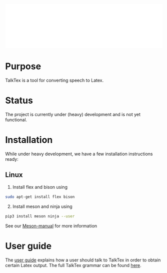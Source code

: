 <p align="center"><img src="images/logo-white.png" width="700" /></p>

# Purpose

TalkTex is a tool for converting speech to Latex.

# Status

The project is currently under (heavy) development and is not yet functional.

# Installation

While under heavy development, we have a few installation instructions ready:

## Linux
1. Install flex and bison using
```bash
sudo apt-get install flex bison
```
2. Install meson and ninja using
```bash
pip3 install meson ninja --user
```
See our [Meson-manual](MESON.md) for more information

# User guide

The [user guide](docs/guide.md) explains how a user should talk to TalkTex in
order to obtain certain Latex output. The full TalkTex grammar can be found
[here](docs/grammar.md).
